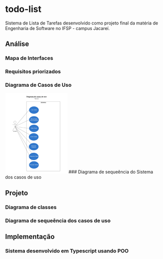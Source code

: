 # todo-list
Sistema de Lista de Tarefas desenvolvido como projeto final da matéria de Engenharia de Software no IFSP - campus Jacareí.
## Análise
### Mapa de Interfaces
### Requisitos priorizados
### Diagrama de Casos de Uso
<img src="https://raw.githubusercontent.com/mathensousaa/todo-list/main/documents/casos-de-uso.png" width="200px;" alt=""/>
### Diagrama de sequeência do Sistema dos casos de uso

## Projeto
### Diagrama de classes
### Diagrama de sequeência dos casos de uso

## Implementação
### Sistema desenvolvido em Typescript usando POO

